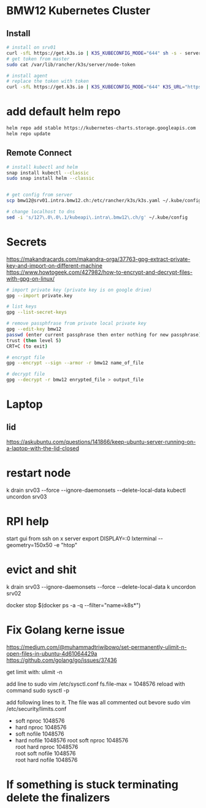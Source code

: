 # BMW12 Kubernetes Cluster


## Install
```bash
# install on srv01
curl -sfL https://get.k3s.io | K3S_KUBECONFIG_MODE="644" sh -s - server --disable servicelb --disable traefik --no-deploy traefik --no-deploy servicelb --docker
# get token from master
sudo cat /var/lib/rancher/k3s/server/node-token  

# install agent 
# replace the token with token
curl -sfL https://get.k3s.io | K3S_KUBECONFIG_MODE="644" K3S_URL="https://kubeapi.intra.bmw12.ch:6443" K3S_TOKEN="the_token" sh -s - --docker
```

# add default helm repo
```bash
helm repo add stable https://kubernetes-charts.storage.googleapis.com
helm repo update
```

## Remote Connect
```bash
# install kubectl and helm
snap install kubectl --classic 
sudo snap install helm --classic


# get config from server
scp bmw12@srv01.intra.bmw12.ch:/etc/rancher/k3s/k3s.yaml ~/.kube/config

# change localhost to dns
sed -i 's/127\.0\.0\.1/kubeapi\.intra\.bmw12\.ch/g' ~/.kube/config
```

# Secrets
https://makandracards.com/makandra-orga/37763-gpg-extract-private-key-and-import-on-different-machine
https://www.howtogeek.com/427982/how-to-encrypt-and-decrypt-files-with-gpg-on-linux/

```bash
# import private key (private key is on google drive)
gpg --import private.key

# list keys
gpg --list-secret-keys

# remove passphfrase from private local private key
gpg --edit-key bmw12
passwd (enter current passphrase then enter nothing for new passphrase)
trust (then level 5)
CRT+C (to exit)

# encrypt file
gpg --encrypt --sign --armor -r bmw12 name_of_file

# decrypt file
gpg --decrypt -r bmw12 enrypted_file > output_file

```

# Laptop
## lid
https://askubuntu.com/questions/141866/keep-ubuntu-server-running-on-a-laptop-with-the-lid-closed

# restart node
k drain srv03 --force --ignore-daemonsets --delete-local-data
kubectl uncordon srv03

# RPI help

start gui from ssh on x server
export DISPLAY=:0
lxterminal --geometry=150x50 -e "htop"



# evict and shit

k drain srv03 --ignore-daemonsets --force --delete-local-data
k uncordon srv02 



docker stop $(docker ps -a -q --filter="name=k8s*")


# Fix Golang kerne issue
https://medium.com/@muhammadtriwibowo/set-permanently-ulimit-n-open-files-in-ubuntu-4d61064429a
https://github.com/golang/go/issues/37436

get limit with:
ulimit -n


add line to
sudo vim /etc/sysctl.conf
fs.file-max = 1048576
reload with command
sudo sysctl -p

add following lines to it. The file was all commented out bevore
sudo vim /etc/security/limits.conf

* soft     nproc          1048576    
* hard     nproc          1048576   
* soft     nofile         1048576   
* hard     nofile         1048576
root soft     nproc          1048576    
root hard     nproc          1048576   
root soft     nofile         1048576   
root hard     nofile         1048576


# If something is stuck terminating delete the finalizers
